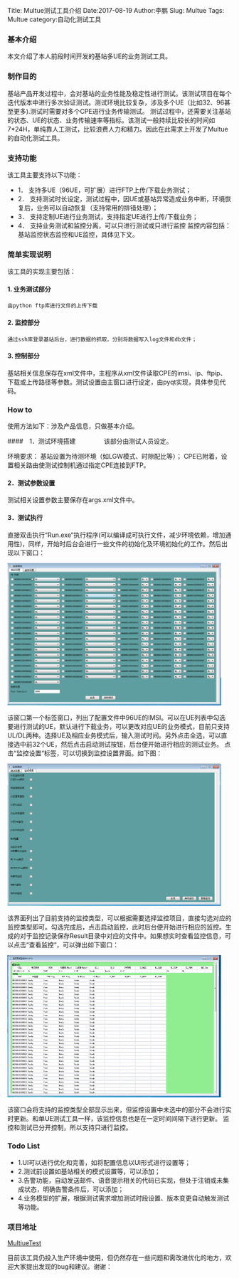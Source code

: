 Title: Multue测试工具介绍
Date:2017-08-19
Author:李鹏
Slug: Multue
Tags: Multue
category:自动化测试工具

### 基本介绍

  本文介绍了本人前段时间开发的基站多UE的业务测试工具。

### 制作目的

  基站产品开发过程中，会对基站的业务性能及稳定性进行测试。该测试项目在每个迭代版本中进行多次验证测试。测试环境比较复杂，涉及多个UE（比如32、96甚至更多).测试时需要对多个CPE进行业务传输测试。
测试过程中，还需要关注基站的状态、UE的状态、业务传输速率等指标。该测试一般持续比较长的时间如7*24H，单纯靠人工测试，比较浪费人力和精力。因此在此需求上开发了Multue的自动化测试工具。

### 支持功能

该工具主要支持以下功能：

* 1． 支持多UE（96UE，可扩展）进行FTP上传/下载业务测试；
* 2． 支持测试时长设定，测试过程中，因UE或基站异常造成业务中断，环境恢复后，业务可以自动恢复（支持常用的排错处理）；
* 3． 支持定制UE进行业务测试，支持指定UE进行上传/下载业务；
* 4． 支持业务测试和监控分离，可以只进行测试或只进行监控
      监控内容包括：基站监控状态监控和UE监控，具体见下文。


### 简单实现说明

  该工具的实现主要包括：

#### 1. 业务测试部分

    由python ftp库进行文件的上传下载

#### 2. 监控部分

    通过ssh库登录基站后台，进行数据的抓取，分别将数据写入log文件和db文件；

#### 3. 控制部分

基站相关信息保存在xml文件中，主程序从xml文件读取CPE的imsi、ip、ftpip、下载或上传路径等参数。测试设置由主窗口进行设定，由pyqt实现，具体参见代码。

### How to

使用方法如下：涉及产品信息，只做基本介绍。

####　1．测试环境搭建
　　　　
该部分由测试人员设定。

环境要求：
基站设置为待测环境（如LGW模式、时隙配比等）；
CPE已附着，设置相关路由使测试控制机通过指定CPE连接到FTP。

#### 2．测试参数设置

测试相关设置参数主要保存在args.xml文件中。

#### 3．测试执行

直接双击执行“Run.exe“执行程序(可以编译成可执行文件，减少环境依赖，增加通用性)，同样，开始时后台会进行一些文件的初始化及环境初始化的工作。然后出现以下窗口：


<img src="https://github.com/king32783784/king32783784.github.io/blob/master/tmpfile/mute01.png?raw=true" height="320" width="480">

该窗口第一个标签窗口，列出了配置文件中96UE的IMSI。可以在UE列表中勾选要进行测试的UE，默认进行下载业务，可以更改对应UE的业务模式，目前只支持UL/DL两种。选择UE及相应业务模式后，输入测试时间。另外点击全选，可以直接选中前32个UE，然后点击启动测试按钮，后台便开始进行相应的测试业务。
点击“监控设置“标签，可以切换到监控设置界面。如下图：

<img src="https://github.com/king32783784/king32783784.github.io/blob/master/tmpfile/mute02.png?raw=true" height="320" width="480">

该界面列出了目前支持的监控类型，可以根据需要选择监控项目，直接勾选对应的监控类型即可。勾选完成后，点击启动监控，此时后台便开始进行相应的监控。生成的对于监控记录保存Result目录中对应的文件中。如果想实时查看监控信息，可以点击“查看监控“，可以弹出如下窗口：


<img src="https://github.com/king32783784/king32783784.github.io/blob/master/tmpfile/mute03.png?raw=true" height="320" width="480">

该窗口会将支持的监控类型全部显示出来，但监控设置中未选中的部分不会进行实时更新。和单UE测试工具一样，该监控信息也是在一定时间间隔下进行更新。
监控和测试已分开控制，所以支持只进行监控。

### Todo List

* 1.UI可以进行优化和完善，如将配置信息以UI形式进行设置等；
* 2.测试前设置如基站相关的模式设置等，可以添加；
* 3.告警功能，自动发送邮件、语音提示相关的代码已实现，但处于注销或未集成状态，明确告警条件后，可以添加；
* 4.业务模型的扩展，根据测试需求增加测试时段设置、版本变更自动触发测试等功能。

### 项目地址

[MultiueTest](https://github.com/king32783784/MultiueTest.git)

目前该工具仍投入生产环境中使用，但仍然存在一些问题和需改进优化的地方，欢迎大家提出发现的bug和建议。谢谢：
